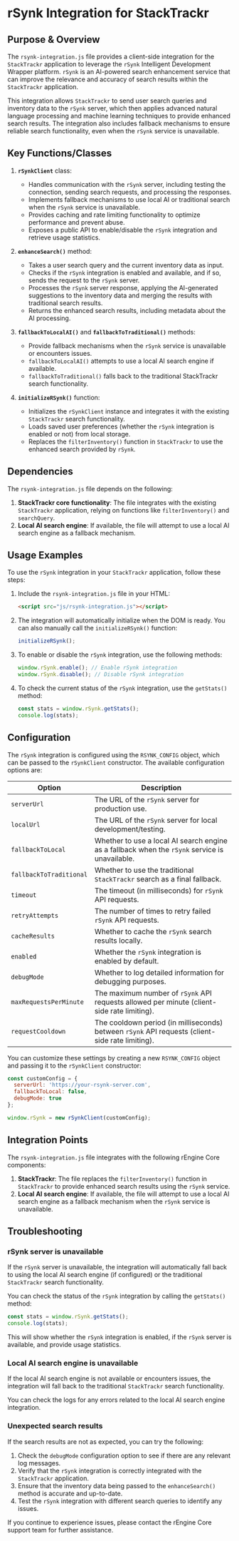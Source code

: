 # rSynk Integration for StackTrackr

## Purpose & Overview

The `rsynk-integration.js` file provides a client-side integration for the `StackTrackr` application to leverage the `rSynk` Intelligent Development Wrapper platform. `rSynk` is an AI-powered search enhancement service that can improve the relevance and accuracy of search results within the `StackTrackr` application.

This integration allows `StackTrackr` to send user search queries and inventory data to the `rSynk` server, which then applies advanced natural language processing and machine learning techniques to provide enhanced search results. The integration also includes fallback mechanisms to ensure reliable search functionality, even when the `rSynk` service is unavailable.

## Key Functions/Classes

1. **`rSynkClient`** class:
   - Handles communication with the `rSynk` server, including testing the connection, sending search requests, and processing the responses.
   - Implements fallback mechanisms to use local AI or traditional search when the `rSynk` service is unavailable.
   - Provides caching and rate limiting functionality to optimize performance and prevent abuse.
   - Exposes a public API to enable/disable the `rSynk` integration and retrieve usage statistics.

1. **`enhanceSearch()`** method:
   - Takes a user search query and the current inventory data as input.
   - Checks if the `rSynk` integration is enabled and available, and if so, sends the request to the `rSynk` server.
   - Processes the `rSynk` server response, applying the AI-generated suggestions to the inventory data and merging the results with traditional search results.
   - Returns the enhanced search results, including metadata about the AI processing.

1. **`fallbackToLocalAI()`** and **`fallbackToTraditional()`** methods:
   - Provide fallback mechanisms when the `rSynk` service is unavailable or encounters issues.
   - `fallbackToLocalAI()` attempts to use a local AI search engine if available.
   - `fallbackToTraditional()` falls back to the traditional StackTrackr search functionality.

1. **`initializeRSynk()`** function:
   - Initializes the `rSynkClient` instance and integrates it with the existing `StackTrackr` search functionality.
   - Loads saved user preferences (whether the `rSynk` integration is enabled or not) from local storage.
   - Replaces the `filterInventory()` function in `StackTrackr` to use the enhanced search provided by `rSynk`.

## Dependencies

The `rsynk-integration.js` file depends on the following:

1. **StackTrackr core functionality**: The file integrates with the existing `StackTrackr` application, relying on functions like `filterInventory()` and `searchQuery`.
2. **Local AI search engine**: If available, the file will attempt to use a local AI search engine as a fallback mechanism.

## Usage Examples

To use the `rSynk` integration in your `StackTrackr` application, follow these steps:

1. Include the `rsynk-integration.js` file in your HTML:

   ```html
   <script src="js/rsynk-integration.js"></script>
   ```

1. The integration will automatically initialize when the DOM is ready. You can also manually call the `initializeRSynk()` function:

   ```javascript
   initializeRSynk();
   ```

1. To enable or disable the `rSynk` integration, use the following methods:

   ```javascript
   window.rSynk.enable(); // Enable rSynk integration
   window.rSynk.disable(); // Disable rSynk integration
   ```

1. To check the current status of the `rSynk` integration, use the `getStats()` method:

   ```javascript
   const stats = window.rSynk.getStats();
   console.log(stats);
   ```

## Configuration

The `rSynk` integration is configured using the `RSYNK_CONFIG` object, which can be passed to the `rSynkClient` constructor. The available configuration options are:

| Option                 | Description                                                                                                         |
| ---------------------- | ------------------------------------------------------------------------------------------------------------------- |
| `serverUrl`             | The URL of the `rSynk` server for production use.                                                            |
| `localUrl`              | The URL of the `rSynk` server for local development/testing.                                                 |
| `fallbackToLocal`       | Whether to use a local AI search engine as a fallback when the `rSynk` service is unavailable.             |
| `fallbackToTraditional` | Whether to use the traditional `StackTrackr` search as a final fallback.                                    |
| `timeout`               | The timeout (in milliseconds) for `rSynk` API requests.                                                     |
| `retryAttempts`         | The number of times to retry failed `rSynk` API requests.                                                   |
| `cacheResults`          | Whether to cache the `rSynk` search results locally.                                                        |
| `enabled`               | Whether the `rSynk` integration is enabled by default.                                                      |
| `debugMode`             | Whether to log detailed information for debugging purposes.                                                 |
| `maxRequestsPerMinute`  | The maximum number of `rSynk` API requests allowed per minute (client-side rate limiting).                |
| `requestCooldown`       | The cooldown period (in milliseconds) between `rSynk` API requests (client-side rate limiting).           |

You can customize these settings by creating a new `RSYNK_CONFIG` object and passing it to the `rSynkClient` constructor:

```javascript
const customConfig = {
  serverUrl: 'https://your-rsynk-server.com',
  fallbackToLocal: false,
  debugMode: true
};

window.rSynk = new rSynkClient(customConfig);
```

## Integration Points

The `rsynk-integration.js` file integrates with the following rEngine Core components:

1. **StackTrackr**: The file replaces the `filterInventory()` function in `StackTrackr` to provide enhanced search results using the `rSynk` service.
2. **Local AI search engine**: If available, the file will attempt to use a local AI search engine as a fallback mechanism when the `rSynk` service is unavailable.

## Troubleshooting

### rSynk server is unavailable

If the `rSynk` server is unavailable, the integration will automatically fall back to using the local AI search engine (if configured) or the traditional `StackTrackr` search functionality.

You can check the status of the `rSynk` integration by calling the `getStats()` method:

```javascript
const stats = window.rSynk.getStats();
console.log(stats);
```

This will show whether the `rSynk` integration is enabled, if the `rSynk` server is available, and provide usage statistics.

### Local AI search engine is unavailable

If the local AI search engine is not available or encounters issues, the integration will fall back to the traditional `StackTrackr` search functionality.

You can check the logs for any errors related to the local AI search engine integration.

### Unexpected search results

If the search results are not as expected, you can try the following:

1. Check the `debugMode` configuration option to see if there are any relevant log messages.
2. Verify that the `rSynk` integration is correctly integrated with the `StackTrackr` application.
3. Ensure that the inventory data being passed to the `enhanceSearch()` method is accurate and up-to-date.
4. Test the `rSynk` integration with different search queries to identify any issues.

If you continue to experience issues, please contact the rEngine Core support team for further assistance.
